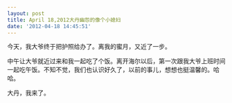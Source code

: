 ```yaml
---
layout: post
title: April 18,2012大丹幽怨的像个小媳妇
date: '2012-04-18 14:45:51'
---
```



 今天，我大爷终于把护照给办了。离我的蜜月，又近了一步。

 中午让大爷就近过来和我一起吃了个饭。离开海尔以后，第一次跟我大爷上班时间一起吃午饭。不知不觉，我们也认识好久了，以前的事儿，想想也挺温馨的。哈哈。

 大丹，我来了。


